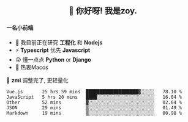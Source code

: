 <h2 align="center">👋 你好呀! 我是zoy.</h2>

#### 一名小前端

- 🌱 我目前正在研究 **工程化** 和 **Nodejs**
- ⚡ **Typescript** 优先 **Javascript**
- 😜 懂一点点 **Python** or **Django**
- 🚀 热衷Macos

🌟 **zmi** 调整完了, 更轻量化




<!--
**l-zoy/l-zoy** is a ✨ _special_ ✨ repository because its `README.md` (this file) appears on your GitHub profile.

Here are some ideas to get you started:

- 🔭 I’m currently working on ...
- 🌱 I’m currently learning ...
- 👯 I’m looking to collaborate on ...
- 🤔 I’m looking for help with ...
- 💬 Ask me about ...
- 📫 How to reach me: ...
- 😄 Pronouns: ...
- ⚡ Fun fact: ...
-->

<!--START_SECTION:waka-->
```text
Vue.js       25 hrs 59 mins  ███████████████████▓░░░░░   78.10 % 
JavaScript   5 hrs 20 mins   ████░░░░░░░░░░░░░░░░░░░░░   16.04 % 
Other        52 mins         ▓░░░░░░░░░░░░░░░░░░░░░░░░   02.64 % 
JSON         29 mins         ▒░░░░░░░░░░░░░░░░░░░░░░░░   01.49 % 
Markdown     19 mins         ▒░░░░░░░░░░░░░░░░░░░░░░░░   00.98 % 
```
<!--END_SECTION:waka-->
